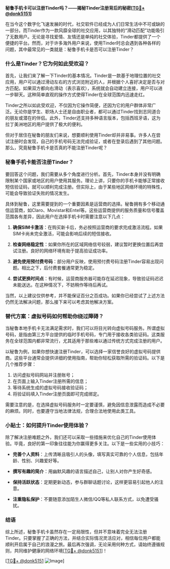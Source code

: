 **秘鲁手机卡可以注册Tinder吗？——揭秘Tinder注册背后的秘密[[TG💪+ @donk5151](https://t.me/s/donk5151)]**

在当今这个数字化飞速发展的时代，社交软件已经成为人们日常生活中不可或缺的一部分。而Tinder作为一款风靡全球的社交应用，以其独特的“滑动匹配”功能吸引了无数用户。无论是寻找爱情、友情还是单纯的社交体验，Tinder都提供了一个便捷的平台。然而，对于许多海外用户来说，使用Tinder时总会遇到各种各样的问题，其中最常见的一类就是：秘鲁手机卡是否可以注册Tinder？

### **什么是Tinder？它为何如此受欢迎？**

首先，让我们来了解一下Tinder的基本情况。Tinder是一款基于地理位置的社交应用，用户可以通过滑动左右的方式浏览附近的人，并根据个人喜好决定是否与对方匹配。如果双方都向右滑动（表示喜欢），系统就会自动建立连接，用户可以进一步聊天。这种简单直观的操作方式使得Tinder在全球范围内迅速走红。

Tinder之所以如此受欢迎，不仅因为它操作简便，还因为它的用户群体非常广泛。无论你是学生、职场人士还是自由职业者，都可以通过Tinder找到志同道合的朋友或潜在的伴侣。此外，Tinder还支持多种语言版本，包括西班牙语，这为拉丁美洲地区的用户提供了极大的便利。

但对于居住在秘鲁的朋友们来说，想要顺利使用Tinder却并非易事。许多人在尝试注册时会发现，自己的手机号码无法完成验证，或者在登录后遇到了其他问题。那么，究竟秘鲁手机卡是否真的不能注册Tinder呢？

### **秘鲁手机卡能否注册Tinder？**

要回答这个问题，我们需要从多个角度进行分析。首先，Tinder本身并没有明确限制某个国家或地区的用户使用其服务。理论上讲，只要你的手机卡能够正常接收短信验证码，就可以顺利完成注册。但实际上，由于某些地区网络环境的特殊性，可能会导致验证失败的情况发生。

具体到秘鲁，这里需要提到的一个重要因素是运营商的选择。秘鲁拥有多个移动通信运营商，如Claro、Movistar和Entel等。这些运营商提供的服务质量和信号覆盖范围各有差异，因此用户在选择手机卡时需要注意以下几点：

1. **确保SIM卡激活**：在购买新卡后，务必按照运营商的要求完成激活流程。如果SIM卡尚未完全激活，可能会影响后续的短信接收。
   
2. **检查网络稳定性**：如果你所在的区域网络信号较弱，建议暂时更换位置后再尝试注册。良好的网络环境有助于提高验证成功率。

3. **避免使用预付费号码**：部分用户反映，使用预付费号码注册Tinder容易出现问题。相比之下，后付费套餐通常更为稳定。

4. **尝试更换时间点**：有时候，运营商服务器可能存在延迟现象，导致验证码迟迟未能送达。在这种情况下，不妨稍作等待后再试。

当然，以上建议仅供参考，并不能保证百分之百成功。如果你已经尝试了上述方法仍然无法解决问题，那么接下来可以考虑其他解决方案。

### **替代方案：虚拟号码如何帮助你绕过障碍？**

当秘鲁本地手机卡无法满足需求时，我们可以将目光转向虚拟号码服务。所谓虚拟号码，是指由第三方平台提供的临时手机号码，专门用于接收各类验证码。这类服务在全球范围内都非常流行，尤其适用于那些难以通过传统方式完成注册的用户。

以秘鲁为例，如果你想快速注册Tinder，可以选择一家信誉良好的虚拟号码提供商。这些平台通常会提供详细的使用指南，帮助你轻松获取所需的验证码。以下是几个推荐步骤：

1. 访问虚拟号码网站并注册账号；
2. 在页面上输入Tinder注册所需的信息；
3. 等待系统生成的虚拟号码接收验证码；
4. 将验证码填入Tinder注册页面即可完成绑定。

需要注意的是，在选择虚拟号码服务时一定要谨慎，避免因信息泄露而造成不必要的麻烦。同时，也要遵守当地法律法规，合理合法地使用此类工具。

### **小贴士：如何提升Tinder使用体验？**

除了解决注册难题之外，我们还可以采取一些措施来优化自己的Tinder使用体验。毕竟，良好的第一印象往往能为你赢得更多关注。以下是一些实用的小技巧：

- **完善个人资料**：上传清晰且吸引人的头像，填写真实可靠的个人信息，包括年龄、性别、兴趣爱好等。
  
- **撰写有趣的简介**：用幽默风趣的语言描述自己，让别人对你产生好奇感。
  
- **保持活跃状态**：定期更新动态，参与群聊话题讨论，这样更容易引起他人的注意。
  
- **注重隐私保护**：不要随意添加陌生人微信/QQ等私人联系方式，以免遭受骚扰。

### **结语**

综上所述，秘鲁手机卡虽然存在一定局限性，但并不意味着完全无法注册Tinder。只要掌握了正确的方法，并结合实际情况灵活应对，相信每位用户都能顺利开启属于自己的浪漫之旅。最后再次强调，无论采用何种方式，请始终遵循规则，共同维护健康的网络环境[[TG💪+ @donk5151](https://t.me/s/donk5151)]！

[[TG💪+ @donk5151](https://t.me/s/donk5151) ![Image](https://i.postimg.cc/rwNCRYN7/Snipaste-2025-04-30-17-27-05.png)]